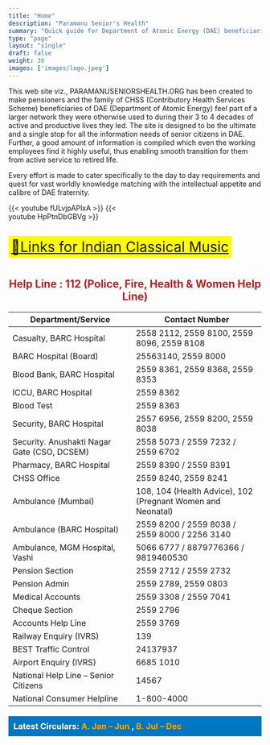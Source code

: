 ```yaml
---
title: "Home"
description: "Paramanu Senior's Health"
summary: "Quick guide for Department of Atomic Energy (DAE) beneficiaries."
type: "page"
layout: "single"
draft: false
weight: 30
images: ['images/logo.jpeg']
---
```


<style>
  .centered-helpline {
    text-align: center;
    color: #B22222; /* Brick Red */
    font-weight: bold;
  }
  .video-container {
    display: grid;
    grid-template-columns: 1fr 1fr;
    gap: 20px;
    margin-bottom: 20px;
  }
  .music-link {
    background-color: yellow;
    font-size: 2em;
    padding: 5px;
    display: inline-block;
    margin: 10px 0;
  }
  .deep-sea-blue-banner {
    background-color: #0077be; /* Deep Sea Blue */
    color: white;
    padding: 10px;
    margin-top: 20px;
  }
  .deep-sea-blue-banner h3 {
    margin: 0;
  }
  .deep-sea-blue-banner ul {
    list-style-type: none;
    padding-left: 0;
    margin-bottom: 0;
  }
  .deep-sea-blue-banner a {
    color: white;
    text-decoration: none;
  }
  .deep-sea-blue-banner a:hover {
    text-decoration: underline;
  }
</style>


This web site viz., PARAMANUSENIORSHEALTH.ORG has been created to make pensioners and the family of CHSS (Contributory Health Services Scheme) beneficiaries of DAE (Department of Atomic Energy) feel part of a larger network they were otherwise used to during their 3 to 4 decades of active and productive lives they led. The site is designed to be the ultimate and a single stop for all the information needs of senior citizens in DAE. Further, a good amount of information is compiled which even the working employees find it highly useful, thus enabling smooth transition for them from active service to retired life.

Every effort is made to cater specifically to the day to day requirements and quest for vast worldly knowledge matching with the intellectual appetite and calibre of DAE fraternity.

<div class="video-container">
  {{< youtube fULvjpAPlxA >}}
  {{< youtube HpPtnDbGBVg >}}
</div>


<a href="https://paramanuseniorshealth.org/images/Links%20for%20Indian%20Classical%20Music.pdf" class="music-link">🔘Links for Indian Classical Music</a>


<h2 class="centered-helpline">Help Line : 112 (Police, Fire, Health & Women Help Line)</h2>

| Department/Service | Contact Number |
|--------------------|-----------------|
| Casualty, BARC Hospital | 2558 2112, 2559 8100, 2559 8096, 2559 8108 |
| BARC Hospital (Board) | 25563140, 2559 8000 |
| Blood Bank, BARC Hospital | 2559 8361, 2559 8368, 2559 8353 |
| ICCU, BARC Hospital | 2559 8362 |
| Blood Test | 2559 8363 |
| Security, BARC Hospital | 2557 6956, 2559 8200, 2559 8038 |
| Security. Anushakti Nagar Gate (CSO, DCSEM) | 2558 5073 / 2559 7232 / 2559 6702 |
| Pharmacy, BARC Hospital | 2559 8390 / 2559 8391 |
| CHSS Office | 2559 8240, 2559 8241 |
| Ambulance (Mumbai) | 108, 104 (Health Advice), 102 (Pregnant Women and Neonatal) |
| Ambulance (BARC Hospital) | 2559 8200 / 2559 8038 / 2559 8000 / 2256 3140 |
| Ambulance, MGM Hospital, Vashi | 5066 6777 / 8879776366 / 9819460530 |
| Pension Section | 2559 2712 / 2559 2732 |
| Pension Admin | 2559 2789, 2559 0803 |
| Medical Accounts | 2559 3308 / 2559 7041 |
| Cheque Section | 2559 2796 |
| Accounts Help Line | 2559 3769 |
| Railway Enquiry (IVRS) | 139 |
| BEST Traffic Control | 24137937 |
| Airport Enquiry (IVRS) | 6685 1010 |
| National Help Line – Senior Citizens | 14567 |
| National Consumer Helpline | 1-800-4000 |

<div class="deep-sea-blue-banner">
  <h3>Latest Circulars: <a href="under-const.html" style="color: orange;"> A. Jan – Jun  </a>, <a href="under-const.html" style="color: orange;"> B. Jul – Dec</a></h3>
</div>
